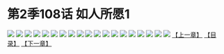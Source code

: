 # 第2季108话 如人所愿1
![](https://s1.baozimh.com/scomic/sanyanxiaotianlu-samanhua/0/564-s7wu/1.jpg)
![](https://s1.baozimh.com/scomic/sanyanxiaotianlu-samanhua/0/564-s7wu/2.jpg)
![](https://s1.baozimh.com/scomic/sanyanxiaotianlu-samanhua/0/564-s7wu/3.jpg)
![](https://s1.baozimh.com/scomic/sanyanxiaotianlu-samanhua/0/564-s7wu/4.jpg)
![](https://s1.baozimh.com/scomic/sanyanxiaotianlu-samanhua/0/564-s7wu/5.jpg)
![](https://s1.baozimh.com/scomic/sanyanxiaotianlu-samanhua/0/564-s7wu/6.jpg)
![](https://s1.baozimh.com/scomic/sanyanxiaotianlu-samanhua/0/564-s7wu/7.jpg)
![](https://s1.baozimh.com/scomic/sanyanxiaotianlu-samanhua/0/564-s7wu/8.jpg)
![](https://s1.baozimh.com/scomic/sanyanxiaotianlu-samanhua/0/564-s7wu/9.jpg)
![](https://s1.baozimh.com/scomic/sanyanxiaotianlu-samanhua/0/564-s7wu/10.jpg)
![](https://s1.baozimh.com/scomic/sanyanxiaotianlu-samanhua/0/564-s7wu/11.jpg)
![](https://s1.baozimh.com/scomic/sanyanxiaotianlu-samanhua/0/564-s7wu/12.jpg)
![](https://s1.baozimh.com/scomic/sanyanxiaotianlu-samanhua/0/564-s7wu/13.jpg)
![](https://s1.baozimh.com/scomic/sanyanxiaotianlu-samanhua/0/564-s7wu/14.jpg)
![](https://s1.baozimh.com/scomic/sanyanxiaotianlu-samanhua/0/564-s7wu/15.jpg)
![](https://s1.baozimh.com/scomic/sanyanxiaotianlu-samanhua/0/564-s7wu/16.jpg)
![](https://s1.baozimh.com/scomic/sanyanxiaotianlu-samanhua/0/564-s7wu/17.jpg)
![](https://s1.baozimh.com/scomic/sanyanxiaotianlu-samanhua/0/564-s7wu/18.jpg)
![](https://s1.baozimh.com/scomic/sanyanxiaotianlu-samanhua/0/564-s7wu/19.jpg)
[【上一章】](./564.md)
[【目录】](./README.md)
[【下一章】](./566.md)
